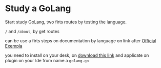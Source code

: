 # Study a GoLang

Start study GoLang, two firts routes by testing the language.

`/` and `/about`, by get routes

can be use a firts steps on documentation by language on link after [Official Exempla](https://go.dev/doc/tutorial/create-module)

you need to install on your desk, on [download this link](https://go.dev/dl/) and applicate on plugin on your Ide from name a `golang.go`
